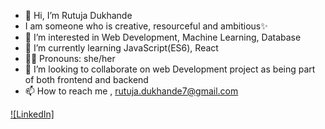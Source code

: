 - 👋 Hi, I’m Rutuja Dukhande
- I am someone who is creative, resourceful and ambitious✨
- 👀 I’m interested in Web Development, Machine Learning, Database 
- 🌱 I’m currently learning JavaScript(ES6), React
- 👨‍💻 Pronouns: she/her
- 💞️ I’m looking to collaborate on web Development project as being part of both frontend and backend
- 📫 How to reach me , rutuja.dukhande7@gmail.com

[![LinkedIn]](https://www.linkedin.com/in/rutujadukhande/) 

<!---
Rutuja177/Rutuja177 is a ✨ special ✨ repository because its `README.md` (this file) appears on your GitHub profile.
You can click the Preview link to take a look at your changes.
--->
